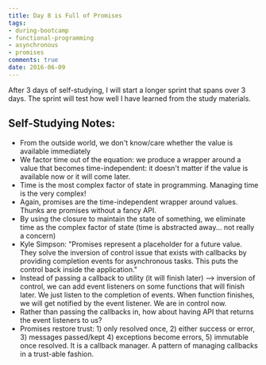 ```yaml
---
title: Day 8 is Full of Promises 
tags: 
- during-bootcamp
- functional-programming
- asynchronous
- promises
comments: true
date: 2016-06-09
---
```


After 3 days of self-studying, I will start a longer sprint that spans over 3 days. The sprint will test how well I have learned from the study materials.    

Self-Studying Notes:
-----------------------

* From the outside world, we don't know/care whether the value is available immediately 
* We factor time out of the equation: we produce a wrapper around a value that becomes time-independent: it doesn't matter if the value is available now or it will come later. 
* Time is the most complex factor of state in programming. Managing time is the very complex! 
* Again, promises are the time-independent wrapper around values. Thunks are promises without a fancy API.
* By using the closure to maintain the state of something, we eliminate time as the complex factor of state (time is abstracted away... not really a concern)
* Kyle Simpson: "Promises represent a placeholder for a future value. They solve the inversion of control issue that exists with callbacks by providing completion events for asynchronous tasks. This puts the control back inside the application."
* Instead of passing a callback to utility (it will finish later) --> inversion of control, we can add event listeners on some functions that will finish later. We just listen to the completion of events. When function finishes, we will get notified by the event listener. We are in control now.
* Rather than passing the callbacks in, how about having API that returns the event listeners to us?
* Promises restore trust: 1) only resolved once, 2) either success or error, 3) messages passed/kept 4) exceptions become errors, 5) immutable once resolved. It is a callback manager. A pattern of managing callbacks in a trust-able fashion.
